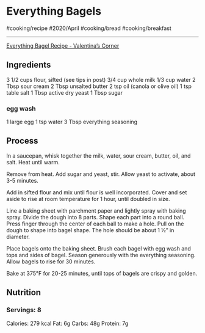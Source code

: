 # Everything Bagels
#cooking/recipe #2020/April #cooking/bread #cooking/breakfast
- - - -
[Everything Bagel Recipe - Valentina’s Corner](https://valentinascorner.com/everything-bagel-recipe/#recipe)

## Ingredients
3 1/2 cups flour, sifted (see tips in post)
3/4 cup whole milk
1/3 cup water
2 Tbsp sour cream
2 Tbsp unsalted butter
2 tsp oil (canola or olive oil)
1 tsp table salt
1 Tbsp active dry yeast
1 Tbsp sugar

### egg wash
1 large egg
1 tsp water
3 Tbsp everything seasoning

## Process
In a saucepan, whisk together the milk, water, sour cream, butter, oil, and salt. Heat until warm. 

Remove from heat. Add sugar and yeast, stir. Allow yeast to activate, about 3-5 minutes.

Add in sifted flour and mix until flour is well incorporated. Cover and set aside to rise at room temperature for 1 hour, until doubled in size.

Line a baking sheet with parchment paper and lightly spray with baking spray. Divide the dough into 8 parts. Shape each part into a round ball. Press finger through the center of each ball to make a hole. Pull on the dough to shape into bagel shape. The hole should be about 1 ½” in diameter.

Place bagels onto the baking sheet. Brush each bagel with egg wash and tops and sides of bagel. Season generously with the everything seasoning. Allow bagels to rise for 30 minutes.

Bake at 375°F for 20-25 minutes, until tops of bagels are crispy and golden.

## Nutrition
### Servings: 8
Calories: 279 kcal
Fat: 6g
Carbs: 48g
Protein: 7g